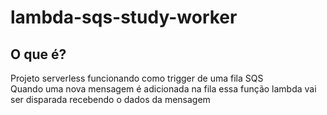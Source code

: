 # lambda-sqs-study-worker

## O que é?
Projeto serverless funcionando como trigger de uma fila SQS  
Quando uma nova mensagem é adicionada na fila essa função lambda vai ser disparada recebendo o dados da mensagem
